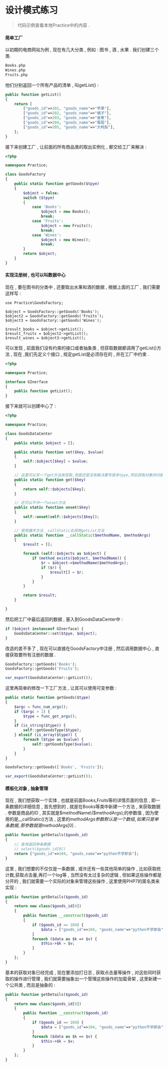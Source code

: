 # 设计模式练习

> 代码示例查看本地Practice中的内容 .

#### 简单工厂

以初期的电商网站为例 , 现在有几大分类 , 例如 : 图书 , 酒 , 水果 . 我们创建三个类.

```php
Books.php
Wines.php
Fruits.php
```

他们分别返回一个所有产品的清单 , 叫getList\(\) :

```php
public function getList()
{
    return [
        ["goods_id"=>201, "goods_name"=>"苹果"],
        ["goods_id"=>202, "goods_name"=>"橘子"],
        ["goods_id"=>203, "goods_name"=>"香蕉"],
        ["goods_id"=>204, "goods_name"=>"葡萄"],
        ["goods_id"=>205, "goods_name"=>"大鸭梨"],
    ];
}
```

接下来创建工厂 , 让前面的所有商品类的取出实例化 , 都交给工厂来解决 :

```php
<?php

namespace Practice;

class GoodsFactory
{
    public static function getGoods($tpye)
    {
        $object = false;
        switch ($tpye)
        {
            case 'Books':
                $object = new Books();
                break;
            case 'Fruits':
                $object = new Fruits();
                break;
            case 'Wines':
                $object = new Wines();
                break;
        }
        return $object;
    }
}
```

#### 实现注册树 , 也可以叫数据中心

现在 , 要在图书的分类中 , 还要取出水果和酒的数据 , 根据上面的工厂 , 我们需要这样写 :

```
use Practice\GoodsFactory;

$object = GoodsFactory::getGoods('Books');
$object2 = GoodsFactory::getGoods('Fruits');
$object3 = GoodsFactory::getGoods('Wines');

$result_books = $object->getList();
$result_fruits = $object2->getList();
$result_wines = $object3->getList();
```

可以发现 , 前面我们没有约束的接口或者抽象类 , 但获取数据都调用了getList\(\)方法 , 现在 ,我们先定义个接口 , 规定getList是必须存在的 , 并在工厂中约束 .

```php
<?php

namespace Practice;

interface GInerface
{
    public function getList();
}
```

接下来就可以创建中心了 :

```php
<?php

namespace Practice;

class GoodsDataCenter
{
    public static $object = [];

    public static function set($key, $value)
    {
        self::$object[$key] = $value;
    }

    // 这里可以写一个get方法来获取,但是还是没有解决要写很多tpye,然后获取对象的问题
    public static function get($key)
    {
        return self::$objects[$key];
    }

    // 还可以不冲一个unset方法
    public static function unset($key)
    {
        self::unset(self::$objects[$key]);
    }

    // 使用魔术方法__callStatic去调用getList方法
    public static function __callStatic($methodName, $methodArgs)
    {
        $result = [];

        foreach (self::$objects as $object) {
            if (method_exists($object, $methodName)) {
                $r = $object->$methodName($methodArgs);
                if ($r) {
                    $result[] = $r;
                }
            }
        }

        return $result;
    }  

}
```

然后把工厂中最后返回的数据 , 塞入到GoodsDataCenter中 :

```php
if ($object instanceof GInerface) {
    GoodsDataCenter::set($tpye, $object);
}
```

改造的差不多了 , 现在可以直接在GoodsFactory中注册 , 然后调用数据中心 , 直接获取要所有注册的数据 .

```php
GoodsFactory::getGoods('Books');
GoodsFactory::getGoods('Fruits');

var_export(GoodsDataCenter::getList());
```

这里再简单的修改一下工厂方法 , 让其可以使用可变参数 :

```php
public static function getGoods($type)
{
    $argc = func_num_args();
    if ($argc > 1) {
        $type = func_get_args();
    }
    if (is_string($type)) {
        self::getGoodsType($type);
    } elseif (is_array($type)) {
        foreach ($type as $value) {
            self::getGoodsType($value);
        }
    }
}
```

```php
GoodsFactory::getGoods(['Books', 'Fruits']);

var_export(GoodsDataCenter::getList());
```

#### 模板化对象 , 抽象管理

现在 , 我们想获取一个实体 , 也就是前面Books,Fruits等的详情页面的信息 , 即一条数据的详细信息 , 首先想到的 , 就是在Books等类中新建一个方法 , 来获取数据 . 参数是商品的ID , 其实就是$methodName\($methodArgs\);的参数值 , 因为使用的是\_\_callStatic\(\)方法 , 这里的$methodArgs参数默认是一个数组 , 如果只是单条数据 , 那参数就是$methodArgs\[0\] .

```php
public function getDetails($goods_id)
{
    // 查询返回单条数据
    // select($goods_id[0])
    return ["goods_id"=>104, "goods_name"=>"python不学即会"];
}
```

这里 , 我们想要的不仅仅是一条数据 , 或许还有一些其他简单的操作 , 比如获取统计数,获取点击量,再打一个log等 , 当然没有太过复杂的逻辑 , 但如果这些操作都是分开的 , 我们就需要一个实际的对象来管理这些操作 , 这里使用PHP7的匿名类来实现 :

```php
public function getDetails($goods_id)
{
    return new class($goods_id[0])
    {
        public function __construct($goods_id)
        {
            if ($goods_id == 104) {
                $data = ["goods_id"=>104, "goods_name"=>"python不学即会"];
            }
            foreach ($data as $k => $v) {
                $this->$k = $v;
            }
        }
    };
}
```

基本的获取对象已经完成 , 现在要添加打日志 , 获取点击量等操作 , 对这些同时获取的操作进行管理 , 我们就需要抽象出一个管理这些操作的加载骨架 , 这里新建一个公共类 , 而且是抽象的 : 

```php
public function getDetails($goods_id)
{
    return new class($goods_id[0])
    {
        public function __construct($goods_id)
        {
            if ($goods_id == 104) {
                $data = ["goods_id"=>104, "goods_name"=>"python不学即会"];
            }
            foreach ($data as $k => $v) {
                $this->$k = $v;
            }
        }
    };
}
```



